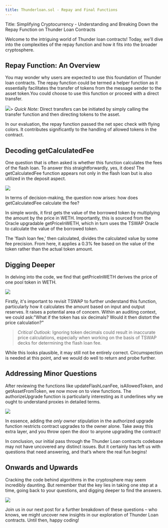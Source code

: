 ```yaml
---
title: Thunderloan.sol - Repay and Final Functions
---
```


Title: Simplifying Cryptocurrency - Understanding and Breaking Down the Repay Function on Thunder Loan Contracts

Welcome to the intriguing world of Thunder loan contracts! Today, we'll dive into the complexities of the repay function and how it fits into the broader cryptosphere.

## Repay Function: An Overview

You may wonder why users are expected to use this foundation of Thunder loan contracts. The repay function could be termed a helper function as it essentially facilitates the transfer of tokens from the message sender to the asset token.You could choose to use this function or proceed with a direct transfer.

![](https://cdn.videotap.com/clirVfwioc458w6aVh7V-53.02.png)> _Quick Note:_ Direct transfers can be initiated by simply calling the transfer function and then directing tokens to the asset.

In our evaluation, the repay function passed the net spec check with flying colors. It contributes significantly to the handling of allowed tokens in the contract.

## Decoding getCalculatedFee

One question that is often asked is whether this function calculates the fees of the flash loan. To answer this straightforwardly, yes, it does! The getCalculatedFee function appears not only in the flash loan but is also utilized in the deposit aspect.

![](https://cdn.videotap.com/6mvrIM7OsjoztStUZ3t8-127.26.png)

In terms of decision-making, the question now arises: how does getCalculatedFee calculate the fee?

In simple words, it first gets the value of the borrowed token by multiplying the amount by the price in WETH. Importantly, this is sourced from the Oracle upgradable getPriceInWETH, which in turn uses the TSWAP Oracle to calculate the value of the borrowed token.

The 'flash loan fee,' then calculated, divides the calculated value by some fee precision. From here, it applies a 0.3% fee based on the value of the token rather than the actual token amount.

## Digging Deeper

In delving into the code, we find that getPriceInWETH derives the price of one pool token in WETH.

![](https://cdn.videotap.com/jZtPSFvT2rr7Jszw6QmJ-286.33.png)

Firstly, it's important to revisit TSWAP to further understand this function, particularly how it calculates the amount based on input and output reserves. It raises a potential area of concern. Within an auditing context, we could ask:"What if the token has six decimals? Would it then distort the price calculation?"

> _Critical Outlook:_ Ignoring token decimals could result in inaccurate price calculations, especially when working on the basis of TSWAP decks for determining the flash loan fee.

While this looks plausible, it may still not be entirely correct. Circumspection is needed at this point, and we would do well to return and probe further.

## Addressing Minor Questions

After reviewing the functions like updateFlashLoanFee, isAllowedToken, and getAssetFromToken, we now move on to view functions. The authorizeUpgrade function is particularly interesting as it underlines why we ought to understand proxies in detailed terms.

![](https://cdn.videotap.com/xKIHOvSLAXgodeugEkw9-381.77.png)

In essence, adding the _only owner_ stipulation in the authorized upgrade function restricts contract upgrades to the owner alone. Take away this extra layer, and you throw open the door to anyone upgrading the contract!

In conclusion, our initial pass through the Thunder Loan contracts codebase may not have uncovered any distinct issues. But it certainly has left us with questions that need answering, and that’s where the real fun begins!

## Onwards and Upwards

Cracking the code behind algorithms in the cryptosphere may seem incredibly daunting. But remember that the key lies in taking one step at a time, going back to your questions, and digging deeper to find the answers.

![](https://cdn.videotap.com/SeBnhlFpXSRHJX757F1r-434.79.png)

Join us in our next post for a further breakdown of these questions – who knows, we might uncover new insights in our exploration of Thunder Loan contracts. Until then, happy coding!
